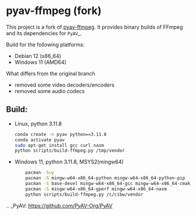 # pyav-ffmpeg (fork)

This project is a fork of [pyav-ffmpeg](https://github.com/PyAV-Org/pyav-ffmpeg).
It provides binary builds of FFmpeg and its dependencies for `PyAV`_.

Build for the following platforms:
- Debian 12 (x86_64)
- Windows 11 (AMD64)

What differs from the original branch
- removed some video decoders/encoders
- removed some audio codecs

## Build:
- Linux, python 3.11.8
    ```sh
    conda create -n pyav python==3.11.8
    conda activate pyav
    sudo apt-get install gcc curl nasm
    python scripts/build-ffmpeg.py /tmp/vendor
    ```

- Windows  11, python 3.11.8, MSYS2(mingw64)
    ```sh
        pacman -Suy
        pacman -S mingw-w64-x86_64-python mingw-w64-x86_64-python-pip
        pacman -S base-devel mingw-w64-x86_64-gcc mingw-w64-x86_64-cmake
        pacman -S mingw-w64-x86_64-gperf mingw-w64-x86_64-nasm
        python scripts/build-ffmpeg.py /c/cibw/vendor
    ```

.. _PyAV: https://github.com/PyAV-Org/PyAV
